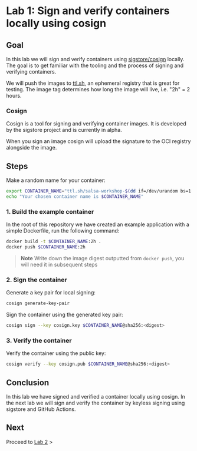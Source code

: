 # Lab 1: Sign and verify containers locally using cosign

## Goal

In this lab we will sign and verify containers using [sigstore/cosign](https://docs.sigstore.dev/cosign/) locally. The goal is to get familiar with the tooling and the process of signing and verifying containers.

We will push the images to [ttl.sh](https://ttl.sh/), an ephemeral registry that is great for testing.
The image tag determines how long the image will live, i.e. "2h" = 2 hours. 

### Cosign

Cosign is a tool for signing and verifying container images. It is developed by the sigstore project and is currently in alpha.

When you sign an image cosign will upload the signature to the OCI registry alongside the image.

## Steps

Make a random name for your container:

```bash
export CONTAINER_NAME="ttl.sh/salsa-workshop-$(dd if=/dev/urandom bs=1 count=10 status=none | base64 | tr -dc 'a-z')"
echo "Your chosen container name is $CONTAINER_NAME"
```

### 1. Build the example container

In the root of this repository we have created an example application with a simple Dockerfile, run the following command:

```bash
docker build -t $CONTAINER_NAME:2h .
docker push $CONTAINER_NAME:2h
```

> **Note**
> Write down the image digest outputted from `docker push`, you will need it in subsequent steps

### 2. Sign the container

Generate a key pair for local signing:

```bash
cosign generate-key-pair
```

Sign the container using the generated key pair:

```bash
cosign sign --key cosign.key $CONTAINER_NAME@sha256:<digest>
```

### 3. Verify the container

Verify the container using the public key:

```bash
cosign verify --key cosign.pub $CONTAINER_NAME@sha256:<digest>
```

## Conclusion

In this lab we have signed and verified a container locally using cosign. In the next lab we will sign and verify the container by keyless signing using sigstore and GitHub Actions.

## Next

Proceed to [Lab 2](../lab-2/README.md) >